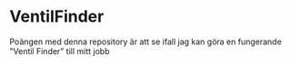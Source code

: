 # VentilFinder

Poängen med denna repository är att se ifall jag kan göra en fungerande "Ventil Finder" till mitt jobb
